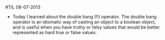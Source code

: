 #TIL 08-07-2013
* Today I learned about the double bang (!!) operator. The double bang operator is an idiomatic way of casting an object to a boolean object, and is useful when you have truthy or falsy values that would be better represented as hard true or false values.
